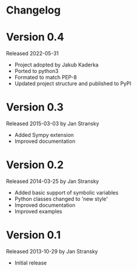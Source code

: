 # Changelog

# Version 0.4
Released 2022-05-31

* Project adopted by Jakub Kaderka
* Ported to python3
* Formated to match PEP-8
* Updated project structure and published to PyPI

# Version 0.3
Released 2015-03-03 by Jan Stransky

* Added Sympy extension
* Improved documentation

# Version 0.2
Released 2014-03-25 by Jan Stransky

* Added basic support of symbolic variables
* Python classes changed to 'new style'
* Improved documentation
* Improved examples

# Version 0.1
Released 2013-10-29 by Jan Stransky

* Initial release
